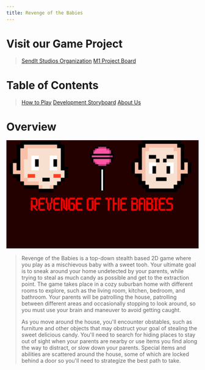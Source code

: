 ```yaml
---
title: Revenge of the Babies
---
```


# Visit our Game Project

> [SendIt Studios Organization](https://github.com/SendIt-Studios)
> [M1 Project Board](https://github.com/orgs/SendIt-Studios/projects/2/views/1)

# Table of Contents

> [How to Play](./how-to-play.html)
> [Development Storyboard](./storyboard.html)
> [About Us](./about-us.html)

# Overview

<img class="ui left floated image" src="public/images/titlescreen.jpg"> 

> Revenge of the Babies is a top-down stealth based 2D game where you play as a mischievous baby with a sweet tooh. Your ultimate goal is to sneak around your home undetected by your parents, while trying to steal as much candy as possible and get to the extraction point. The game takes place in a cozy suburban home with different rooms to explore, such as the living room, kitchen, bedroom, and bathroom. Your parents will be patrolling the house, patrolling between different areas and occasionally stopping to look around, so you must use your brain and maneuver to avoid getting caught.
> 
> As you move around the house, you'll encounter obstables, such as furniture and other objects that may obstruct your goal of stealing the sweet delicious candy. You'll need to search for hiding places to stay out of sight when your parents are nearby or use items you find along the way to distract, or slow down your parents. Special items and abilities are scattered around the house, some of which are locked behind a door so you'll need to strategize the best path to take.
